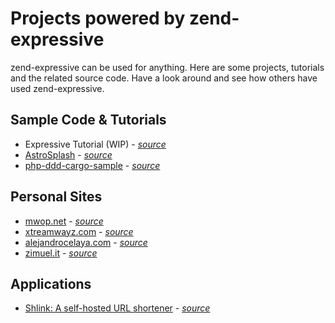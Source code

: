 # Projects powered by zend-expressive

zend-expressive can be used for anything. Here are some projects, tutorials and
the related source code. Have a look around and see how others have used
zend-expressive.

## Sample Code & Tutorials

- Expressive Tutorial (WIP) - [*source*](https://github.com/RalfEggert/zend-expressive-tutorial)
- [AstroSplash](http://www.sitepoint.com/build-nasa-photo-gallery-zend-expressive/) - [*source*](https://github.com/AndrewCarterUK/AstroSplash)
- [php-ddd-cargo-sample](https://codeliner.github.io/php-ddd-cargo-sample/) - [*source*](https://github.com/codeliner/php-ddd-cargo-sample)

## Personal Sites

- [mwop.net](https://mwop.net/) - [*source*](https://github.com/weierophinney/mwop.net)
- [xtreamwayz.com](https://xtreamwayz.com/) - [*source*](https://github.com/xtreamwayz/xtreamwayz.com)
- [alejandrocelaya.com](http://www.alejandrocelaya.com/) - [*source*](https://github.com/acelaya/website-expressive)
- [zimuel.it](http://www.zimuel.it) - [*source*](https://github.com/ezimuel/zimuel.it)

## Applications

- [Shlink: A self-hosted URL shortener](https://shlink.io/) - [*source*](https://github.com/shlinkio/shlink)